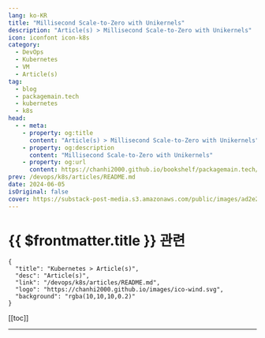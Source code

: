```yaml
---
lang: ko-KR
title: "Millisecond Scale-to-Zero with Unikernels"
description: "Article(s) > Millisecond Scale-to-Zero with Unikernels"
icon: iconfont icon-k8s
category: 
  - DevOps
  - Kubernetes
  - VM
  - Article(s)
tag: 
  - blog
  - packagemain.tech
  - kubernetes
  - k8s
head:
  - - meta:
    - property: og:title
      content: "Article(s) > Millisecond Scale-to-Zero with Unikernels"
    - property: og:description
      content: "Millisecond Scale-to-Zero with Unikernels"
    - property: og:url
      content: https://chanhi2000.github.io/bookshelf/packagemain.tech/millisecond-scale-to-zero-with-unikernels.html
prev: /devops/k8s/articles/README.md
date: 2024-06-05
isOriginal: false
cover: https://substack-post-media.s3.amazonaws.com/public/images/ad2e234c-a39c-48f9-bde1-72179476b827_3588x1966.png
---
```


# {{ $frontmatter.title }} 관련

```component VPCard
{
  "title": "Kubernetes > Article(s)",
  "desc": "Article(s)",
  "link": "/devops/k8s/articles/README.md",
  "logo": "https://chanhi2000.github.io/images/ico-wind.svg",
  "background": "rgba(10,10,10,0.2)"
}
```

[[toc]]

---

<SiteInfo
  name="Millisecond Scale-to-Zero with Unikernels"
  desc="A solution to intermittent and unpredictable traffic."
  url="https://packagemain.tech/p/millisecond-scale-to-zero-with-unikernels/"
  logo="https://substack-post-media.s3.amazonaws.com/public/images/2ea54e25-eaa6-4630-bfc0-10b8cfdce894/apple-touch-icon-1024x1024.png"
  preview="https://substack-post-media.s3.amazonaws.com/public/images/ad2e234c-a39c-48f9-bde1-72179476b827_3588x1966.png"/>

<!-- TODO: 작성 -->
